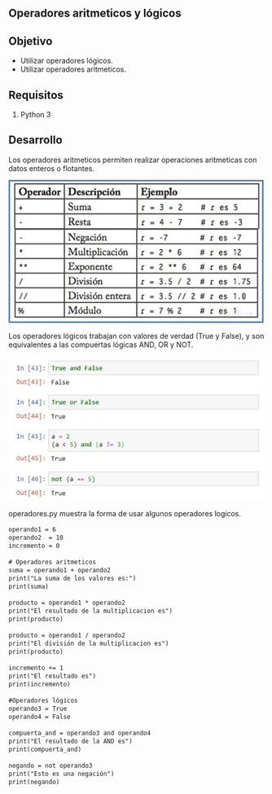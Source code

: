 
## Operadores aritmeticos y lógicos

## Objetivo

- Utilizar operadores lógicos.
- Utilizar operadores aritmeticos.

## Requisitos

1. Python 3

## Desarrollo

Los operadores aritmeticos permiten realizar operaciones aritmeticas con datos enteros o flotantes.

![Operadores aritmeticos](images/operadores.webp)

Los operadores lógicos trabajan con valores de verdad (True y False), y son equivalentes a las compuertas lógicas AND, OR y NOT.

![Operadores lógicos](images/operadores2.JPG)

operadores.py muestra la forma de usar algunos operadores logicos.

```
operando1 = 6
operando2  = 10
incremento = 0

# Operadores aritmeticos
suma = operando1 + operando2
print("La suma de los valores es:")
print(suma)

producto = operando1 * operando2
print("El resultado de la multiplicacion es")
print(producto)

producto = operando1 / operando2
print("El división de la multiplicacion es")
print(producto)

incremento += 1
print("El resultado es")
print(incremento)

#Operadores lógicos
operando3 = True
operando4 = False

compuerta_and = operando3 and operando4
print("El resultado de la AND es")
print(compuerta_and)

negando = not operando3
print("Esto es una negación")
print(negando)
```







